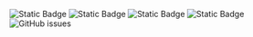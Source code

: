 ![Static Badge](https://img.shields.io/badge/blacklists-60-000000) ![Static Badge](https://img.shields.io/badge/blacklisted-2789744-cc0000) ![Static Badge](https://img.shields.io/badge/whitelisted-2245-00CC00) ![Static Badge](https://img.shields.io/badge/streaming_blacklist-28107-000000) ![GitHub issues](https://img.shields.io/github/issues/fabriziosalmi/blacklists)
